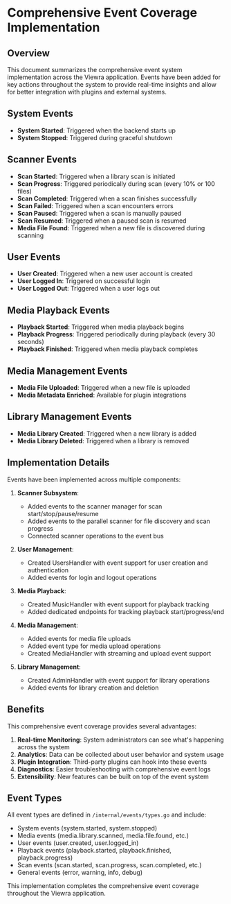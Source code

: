 # Comprehensive Event Coverage Implementation

## Overview

This document summarizes the comprehensive event system implementation across the Viewra application. Events have been added for key actions throughout the system to provide real-time insights and allow for better integration with plugins and external systems.

## System Events

- **System Started**: Triggered when the backend starts up
- **System Stopped**: Triggered during graceful shutdown

## Scanner Events

- **Scan Started**: Triggered when a library scan is initiated
- **Scan Progress**: Triggered periodically during scan (every 10% or 100 files)
- **Scan Completed**: Triggered when a scan finishes successfully
- **Scan Failed**: Triggered when a scan encounters errors
- **Scan Paused**: Triggered when a scan is manually paused
- **Scan Resumed**: Triggered when a paused scan is resumed
- **Media File Found**: Triggered when a new file is discovered during scanning

## User Events

- **User Created**: Triggered when a new user account is created
- **User Logged In**: Triggered on successful login
- **User Logged Out**: Triggered when a user logs out

## Media Playback Events

- **Playback Started**: Triggered when media playback begins
- **Playback Progress**: Triggered periodically during playback (every 30 seconds)
- **Playback Finished**: Triggered when media playback completes

## Media Management Events

- **Media File Uploaded**: Triggered when a new file is uploaded
- **Media Metadata Enriched**: Available for plugin integrations

## Library Management Events

- **Media Library Created**: Triggered when a new library is added
- **Media Library Deleted**: Triggered when a library is removed

## Implementation Details

Events have been implemented across multiple components:

1. **Scanner Subsystem**:

   - Added events to the scanner manager for scan start/stop/pause/resume
   - Added events to the parallel scanner for file discovery and scan progress
   - Connected scanner operations to the event bus

2. **User Management**:

   - Created UsersHandler with event support for user creation and authentication
   - Added events for login and logout operations

3. **Media Playback**:

   - Created MusicHandler with event support for playback tracking
   - Added dedicated endpoints for tracking playback start/progress/end

4. **Media Management**:

   - Added events for media file uploads
   - Added event type for media upload operations
   - Created MediaHandler with streaming and upload event support

5. **Library Management**:
   - Created AdminHandler with event support for library operations
   - Added events for library creation and deletion

## Benefits

This comprehensive event coverage provides several advantages:

1. **Real-time Monitoring**: System administrators can see what's happening across the system
2. **Analytics**: Data can be collected about user behavior and system usage
3. **Plugin Integration**: Third-party plugins can hook into these events
4. **Diagnostics**: Easier troubleshooting with comprehensive event logs
5. **Extensibility**: New features can be built on top of the event system

## Event Types

All event types are defined in `/internal/events/types.go` and include:

- System events (system.started, system.stopped)
- Media events (media.library.scanned, media.file.found, etc.)
- User events (user.created, user.logged_in)
- Playback events (playback.started, playback.finished, playback.progress)
- Scan events (scan.started, scan.progress, scan.completed, etc.)
- General events (error, warning, info, debug)

This implementation completes the comprehensive event coverage throughout the Viewra application.
